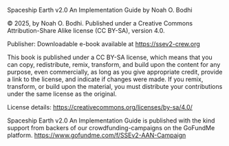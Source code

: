 Spaceship Earth v2.0 An Implementation Guide
by Noah O. Bodhi

© 2025, by Noah O. Bodhi.
Published under a Creative Commons Attribution-Share Alike license (CC BY-SA), version 4.0.

Publisher:
Downloadable e-book available at https://ssev2-crew.org

This book is published under a CC BY-SA license, which means that you can copy, redistribute, remix, transform, and build upon the content for any purpose, even commercially, as long as you give appropriate credit, provide a link to the license, and indicate if changes were made. If you remix, transform, or build upon the material, you must distribute your contributions under the same license as the original. 

License details: 
https://creativecommons.org/licenses/by-sa/4.0/

Spaceship Earth v2.0 An Implementation Guide is published with the kind support from backers of our crowdfunding-campaigns on the GoFundMe platform. https://www.gofundme.com/f/SSEv2-AAN-Campaign